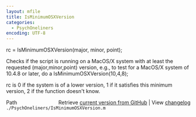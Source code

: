 ```yaml
---
layout: mfile
title: IsMinimumOSXVersion
categories:
  - PsychOneliners
encoding: UTF-8
---
```


rc = IsMinimumOSXVersion\(major, minor, point\);

Checks if the script is running on a MacOS/X system with at least the
requested \(major,minor,point\) version, e.g., to test for a MacOS/X system
of 10.4.8 or later, do a IsMinimumOSXVersion\(10,4,8\);

rc is 0 if the system is of a lower version, 1 if it satisfies this
minimum version, 2 if the function doesn't know.


<div class="code_header" style="text-align:right;">
  <span style="float:left;">Path&nbsp;&nbsp;</span> <span class="counter">Retrieve <a href=
  "https://raw.github.com/Psychtoolbox-3/Psychtoolbox-3/beta/./PsychOneliners/IsMinimumOSXVersion.m">current version from GitHub</a> | View <a href=
  "https://github.com/Psychtoolbox-3/Psychtoolbox-3/commits/beta/./PsychOneliners/IsMinimumOSXVersion.m">changelog</a></span>
</div>
<div class="code">
  <code>./PsychOneliners/IsMinimumOSXVersion.m</code>
</div>
